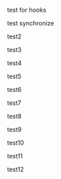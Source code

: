 test for hooks

test synchronize

test2

test3

test4

test5

test6

test7

test8

test9

test10

test11

test12

